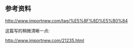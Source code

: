 ## 参考资料

http://www.importnew.com/tag/%E5%8F%8D%E5%B0%84

这篇写的稍微清晰一点:

http://www.importnew.com/21235.html
